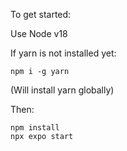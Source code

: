 To get started:

Use Node v18

If yarn is not installed yet:
```
npm i -g yarn
```
(Will install yarn globally)

Then:
```
npm install
npx expo start
```

